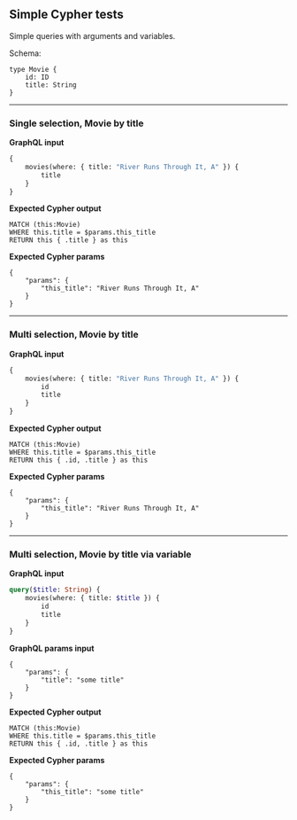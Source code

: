 ## Simple Cypher tests

Simple queries with arguments and variables.

Schema:

```schema
type Movie {
    id: ID
    title: String
}
```

---

### Single selection, Movie by title

**GraphQL input**

```graphql
{
    movies(where: { title: "River Runs Through It, A" }) {
        title
    }
}
```

**Expected Cypher output**

```cypher
MATCH (this:Movie)
WHERE this.title = $params.this_title
RETURN this { .title } as this
```

**Expected Cypher params**

```cypher-params
{
    "params": {
        "this_title": "River Runs Through It, A"
    }
}
```

---

### Multi selection, Movie by title

**GraphQL input**

```graphql
{
    movies(where: { title: "River Runs Through It, A" }) {
        id
        title
    }
}
```

**Expected Cypher output**

```cypher
MATCH (this:Movie)
WHERE this.title = $params.this_title
RETURN this { .id, .title } as this
```

**Expected Cypher params**

```cypher-params
{
    "params": {
        "this_title": "River Runs Through It, A"
    }
}
```

---

### Multi selection, Movie by title via variable

**GraphQL input**

```graphql
query($title: String) {
    movies(where: { title: $title }) {
        id
        title
    }
}
```

**GraphQL params input**

```graphql-params
{
    "params": {
        "title": "some title"
    }
}
```

**Expected Cypher output**

```cypher
MATCH (this:Movie)
WHERE this.title = $params.this_title
RETURN this { .id, .title } as this
```

**Expected Cypher params**

```cypher-params
{
    "params": {
        "this_title": "some title"
    }
}
```
